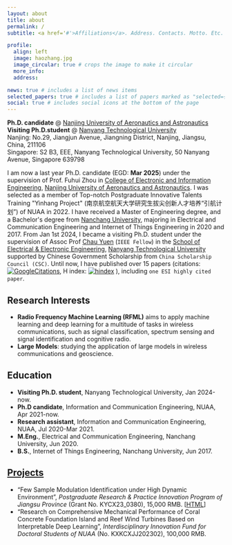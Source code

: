 ```yaml
---
layout: about
title: about
permalink: /
subtitle: <a href='#'>Affiliations</a>. Address. Contacts. Motto. Etc.

profile:
  align: left
  image: haozhang.jpg
  image_circular: true # crops the image to make it circular
  more_info: 
  address: 

news: true # includes a list of news items
selected_papers: true # includes a list of papers marked as "selected={true}"
social: true # includes social icons at the bottom of the page
---
```


**Ph.D. candidate** @  [Nanjing University of Aeronautics and Astronautics](http://www.nuaa.edu.cn)<br>
**Visiting Ph.D.student** @ [Nanyang Technological University](https://www.ntu.edu.sg/)<br>
Nanjing: No.29, Jiangjun Avenue, Jiangning District, Nanjing, Jiangsu, China, 211106<br>
Singapore: S2 B3, EEE, Nanyang Technological University, 50 Nanyang Avenue, Singapore 639798

I am now a last year Ph.D. candidate (EGD: **Mar 2025**) under the supervision of Prof. Fuhui Zhou 
in [College of Electronic and Information Engineering](http://ceie.nuaa.edu.cn/),  [Nanjing University of Aeronautics and Astronautics](http://www.nuaa.edu.cn). 
I was selected as a member of Top-notch Postgraduate Innovative Talents Training "Yinhang Project" (南京航空航天大学研究生拔尖创新人才培养“引航计划”) of NUAA in 2022. 
I have received a Master of Engineering degree, and a Bachelor's degree from [Nanchang University](http://www.ncu.edu.cn), majoring in Electrical and Communication Engineering and Internet of Things Engineering in 2020 and 2017. 
From Jan 1st 2024, I became a visiting Ph.D. student under the supervision of Assoc Prof [Chau Yuen](https://dr.ntu.edu.sg/cris/rp/rp02157) (`IEEE Fellow`) in the [School of Electrical & Electronic Engineering](https://www.ntu.edu.sg/eee), [Nanyang Technological University](https://www.ntu.edu.sg/) supported by Chinese Government Scholarship from `China Scholarship Council (CSC)`. 
Until now, I have published over 15 papers (citations: [![GoogleCitations](https://img.shields.io/endpoint?logo=Google%20Scholar&url=https://cdn.jsdelivr.net/gh/haozhangcn/haozhangcn.github.io@gs/citation.json&labelColor=f6f6f6&color=9cf&style=flat&label=citations)](https://scholar.google.com/citations?user=zs9DkEAAAAAJ), H index: [![hindex](https://img.shields.io/endpoint?logo=Google%20Scholar&url=https%3A%2F%2Fcdn.jsdelivr.net%2Fgh%2Fhaozhangcn%2Fhaozhangcn.github.io@gs%2Fh.json&labelColor=f6f6f6&color=9cf&style=flat&label=H-index)](https://scholar.google.com/citations?user=zs9DkEAAAAAJ) ), including `one ESI highly cited paper`.


## Research Interests
- **Radio Frequency Machine Learning (RFML)** aims to apply machine learning and deep learning for a multitude of tasks in wireless communications, such as signal classification, spectrum sensing and signal identification and cognitive radio.
- **Large Models**: studying the application of large models in wireless communications and geoscience.



<!--more-->

## Education
- **Visiting Ph.D. student**, Nanyang Technological University, Jan 2024-now.
- **Ph.D candidate**, Information and Communication Engineering, NUAA, Apr 2021-now.
- **Research assistant**, Information and Communication Engineering, NUAA, Jul 2020-Mar 2021.
- **M.Eng.**, Electrical and Communication Engineering, Nanchang University, Jun 2020.
- **B.S.**, Internet of Things Engineering, Nanchang University, Jun 2017.

## <a href="{{ '/projects/' | relative_url }}" style="color: inherit" >Projects</a>
- “Few Sample Modulation Identification under High Dynamic Environment”, *Postgraduate Research & Practice Innovation Program of Jiangsu Province* (Grant No. KYCX23_0380), 15,000 RMB. [[HTML](/projects/fsamc/)]
- “Research on Comprehensive Mechanical Performance of Coral Concrete Foundation Island and Reef Wind Turbines Based on Interpretable Deep Learning”, *Interdisciplinary Innovation Fund for Doctoral Students of NUAA* (No. KXKCXJJ202302), 100,000 RMB.

